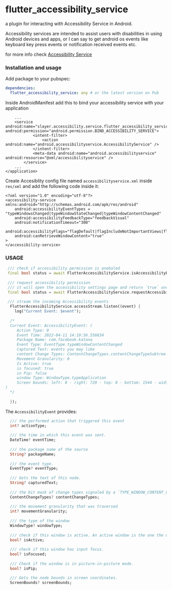 # flutter_accessibility_service

a plugin for interacting with Accessibility Service in Android.

Accessibility services are intended to assist users with disabilities in using Android devices and apps, or I can say to get android os events like keyboard key press events or notification received events etc.

for more info check [Accessibility Service](https://developer.android.com/reference/android/accessibilityservice/AccessibilityService)

### Installation and usage ###

Add package to your pubspec:

```yaml
dependencies:
  flutter_accessibility_service: any # or the latest version on Pub
```

Inside AndroidManifest add this to bind your accessibility service with your application

```
    ...
    <service android:name="slayer.accessibility.service.flutter_accessibility_service.AccessibilityListener" android:permission="android.permission.BIND_ACCESSIBILITY_SERVICE">
            <intent-filter>
                <action android:name="android.accessibilityservice.AccessibilityService" />
            </intent-filter>
            <meta-data android:name="android.accessibilityservice" android:resource="@xml/accessibilityservice" />
        </service>
    ...
</application>

```

Create Accesiblity config file named `accessibilityservice.xml` inside `res/xml` and add the following code inside it:

```
<?xml version="1.0" encoding="utf-8"?>
<accessibility-service xmlns:android="http://schemas.android.com/apk/res/android"
    android:accessibilityEventTypes = "typeWindowsChanged|typeWindowStateChanged|typeWindowContentChanged"
    android:accessibilityFeedbackType="feedbackVisual"
    android:notificationTimeout="300"
    android:accessibilityFlags="flagDefault|flagIncludeNotImportantViews|flagRequestTouchExplorationMode|flagRequestEnhancedWebAccessibility|flagReportViewIds|flagRetrieveInteractiveWindows"
    android:canRetrieveWindowContent="true"
>
</accessibility-service>

```

### USAGE


```dart
 /// check if accessibility permission is enebaled
 final bool status = await FlutterAccessibilityService.isAccessibilityPermissionEnabled();
 
 /// request accessibility permission
 /// it will open the accessibility settings page and return `true` once the permission granted.
 final bool status = await FlutterAccessibilityService.requestAccessibilityPermission();
 
 /// stream the incoming Accessibility events
  FlutterAccessibilityService.accessStream.listen((event) {
    log("Current Event: $event");
  
  /*
  Current Event: AccessibilityEvent: (
     Action Type: 0 
     Event Time: 2022-04-11 14:19:56.556834 
     Package Name: com.facebook.katana 
     Event Type: EventType.typeWindowContentChanged 
     Captured Text: events you may like 
     content Change Types: ContentChangeTypes.contentChangeTypeSubtree 
     Movement Granularity: 0
     Is Active: true
     is focused: true
     in Pip: false
     window Type: WindowType.typeApplication
     Screen bounds: left: 0 - right: 720 - top: 0 - bottom: 1544 - width: 720 - height: 1544
)
  */
  
  });
```

The `AccessibilityEvent` provides:

```dart
  /// the performed action that triggered this event
  int? actionType;
  
  /// the time in which this event was sent.
  DateTime? eventTime;
  
  /// the package name of the source
  String? packageName;
  
  /// the event type.
  EventType? eventType;
  
  /// Gets the text of this node.
  String? capturedText;
  
  /// the bit mask of change types signaled by a `TYPE_WINDOW_CONTENT_CHANGED` event or `TYPE_WINDOW_STATE_CHANGED`. A single event may represent multiple change types
  ContentChangeTypes? contentChangeTypes;
  
  /// the movement granularity that was traversed
  int? movementGranularity;
  
  /// the type of the window
  WindowType? windowType;
  
  /// check if this window is active. An active window is the one the user is currently touching or the window has input focus and the user is not touching any window.
  bool? isActive;
  
  /// check if this window has input focus.
  bool? isFocused;
  
  /// Check if the window is in picture-in-picture mode.
  bool? isPip;

  /// Gets the node bounds in screen coordinates.
  ScreenBounds? screenBounds;
```